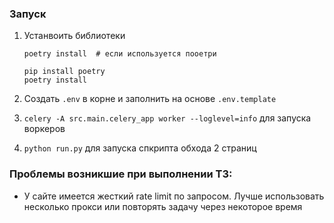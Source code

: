### Запуск
1) Устанвоить библиотеки
    ```commandline
    poetry install  # если используется пооетри
   ```
    ```commandline
    pip install poetry
    poetry install
    ```

2) Создать `.env` в корне и заполнить на основе `.env.template`
3) `celery -A src.main.celery_app worker --loglevel=info` для запуска воркеров
4) `python run.py` для запуска спкрипта обхода 2 страниц

### Проблемы возникшие при выполнении ТЗ:
- У сайте имеется жесткий rate limit по запросом. Лучше использовать несколько прокси или повторять задачу через некоторое время
